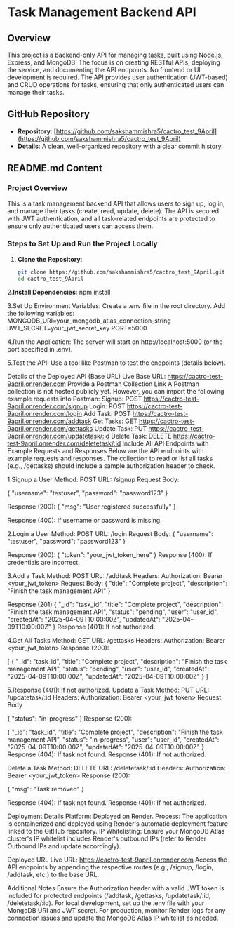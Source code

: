 # Task Management Backend API

## Overview
This project is a backend-only API for managing tasks, built using Node.js, Express, and MongoDB. The focus is on creating RESTful APIs, deploying the service, and documenting the API endpoints. No frontend or UI development is required. The API provides user authentication (JWT-based) and CRUD operations for tasks, ensuring that only authenticated users can manage their tasks.

## GitHub Repository
- **Repository**: [https://github.com/sakshammishra5/cactro_test_9April](https://github.com/sakshammishra5/cactro_test_9April)
- **Details**: A clean, well-organized repository with a clear commit history.

## README.md Content

### Project Overview
This is a task management backend API that allows users to sign up, log in, and manage their tasks (create, read, update, delete). The API is secured with JWT authentication, and all task-related endpoints are protected to ensure only authenticated users can access them.

### Steps to Set Up and Run the Project Locally
1. **Clone the Repository**:
   ```bash
   git clone https://github.com/sakshammishra5/cactro_test_9April.git
   cd cactro_test_9April

2.**Install Dependencies**:
   npm install

3.Set Up Environment Variables:
Create a .env file in the root directory.
Add the following variables:
MONGODB_URI=your_mongodb_atlas_connection_string
JWT_SECRET=your_jwt_secret_key
PORT=5000

4.Run the Application:
The server will start on http://localhost:5000 (or the port specified in .env).

5.Test the API:
Use a tool like Postman to test the endpoints (details below).

Details of the Deployed API (Base URL)
Live Base URL: https://cactro-test-9april.onrender.com
Provide a Postman Collection Link
A Postman collection is not hosted publicly yet. However, you can import the following example requests into Postman:
Signup: POST https://cactro-test-9april.onrender.com/signup
Login: POST https://cactro-test-9april.onrender.com/login
Add Task: POST https://cactro-test-9april.onrender.com/addtask
Get Tasks: GET https://cactro-test-9april.onrender.com/gettasks
Update Task: PUT https://cactro-test-9april.onrender.com/updatetask/:id
Delete Task: DELETE https://cactro-test-9april.onrender.com/deletetask/:id
Include All API Endpoints with Example Requests and Responses
Below are the API endpoints with example requests and responses. The collection to read or list all tasks (e.g., /gettasks) should include a sample authorization header to check.

1.Signup a User
Method: POST
URL: /signup
Request Body:

{
  "username": "testuser",
  "password": "password123"
}

Response (200):
{
  "msg": "User registered successfully"
}

Response (400): If username or password is missing.

2.Login a User
Method: POST
URL: /login
Request Body:
{
  "username": "testuser",
  "password": "password123"
}

Response (200):
{
  "token": "your_jwt_token_here"
}
Response (400): If credentials are incorrect.

3.Add a Task
Method: POST
URL: /addtask
Headers: Authorization: Bearer <your_jwt_token>
Request Body:
{
  "title": "Complete project",
  "description": "Finish the task management API"
}

Response (201)
{
  "_id": "task_id",
  "title": "Complete project",
  "description": "Finish the task management API",
  "status": "pending",
  "user": "user_id",
  "createdAt": "2025-04-09T10:00:00Z",
  "updatedAt": "2025-04-09T10:00:00Z"
}
Response (401): If not authorized.

4.Get All Tasks
Method: GET
URL: /gettasks
Headers: Authorization: Bearer <your_jwt_token>
Response (200):

[
  {
    "_id": "task_id",
    "title": "Complete project",
    "description": "Finish the task management API",
    "status": "pending",
    "user": "user_id",
    "createdAt": "2025-04-09T10:00:00Z",
    "updatedAt": "2025-04-09T10:00:00Z"
  }
]

5.Response (401): If not authorized.
Update a Task
Method: PUT
URL: /updatetask/:id
Headers: Authorization: Bearer <your_jwt_token>
Request Body

{
  "status": "in-progress"
}
Response (200):

{
  "_id": "task_id",
  "title": "Complete project",
  "description": "Finish the task management API",
  "status": "in-progress",
  "user": "user_id",
  "createdAt": "2025-04-09T10:00:00Z",
  "updatedAt": "2025-04-09T10:00:00Z"
}
Response (404): If task not found.
Response (401): If not authorized.

Delete a Task
Method: DELETE
URL: /deletetask/:id
Headers: Authorization: Bearer <your_jwt_token>
Response (200):

{
  "msg": "Task removed"
}

Response (404): If task not found.
Response (401): If not authorized.

Deployment Details
Platform: Deployed on Render.
Process: The application is containerized and deployed using Render's automatic deployment feature linked to the GitHub repository.
IP Whitelisting: Ensure your MongoDB Atlas cluster's IP whitelist includes Render's outbound IPs (refer to Render Outbound IPs and update accordingly).

Deployed URL
Live URL: https://cactro-test-9april.onrender.com
Access the API endpoints by appending the respective routes (e.g., /signup, /login, /addtask, etc.) to the base URL.

Additional Notes
Ensure the Authorization header with a valid JWT token is included for protected endpoints (/addtask, /gettasks, /updatetask/:id, /deletetask/:id).
For local development, set up the .env file with your MongoDB URI and JWT secret.
For production, monitor Render logs for any connection issues and update the MongoDB Atlas IP whitelist as needed.